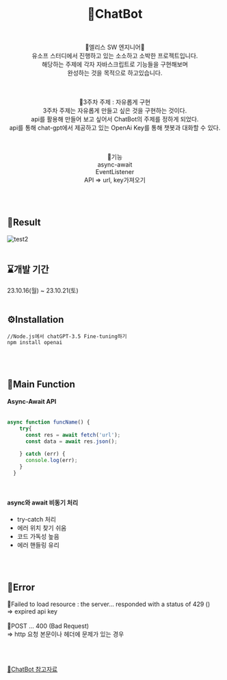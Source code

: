 <h1 align="center">🤖ChatBot</h1>
<br>
<p align="center">
🐰엘리스 SW 엔지니어🐰<br>
유소프 스터디에서 진행하고 있는 소소하고 소박한 프로젝트입니다.<br>
해당하는 주제에 각자 자바스크립트로 기능들을 구현해보며<br> 
완성하는 것을 목적으로 하고있습니다.<br>
</p>
<br>
<br>

<div align="center">
📌3주차 주제 : 자유롭게 구현<br> 
3주차 주제는 자유롭게 만들고 싶은 것을 구현하는 것이다.<br>
api를 활용해 만들어 보고 싶어서 ChatBot의 주제를 정하게 되었다.<br>
api를 통해 chat-gpt에서 제공하고 있는 OpenAi Key를 통해 챗봇과 대화할 수 있다.

<br>
<br>
<br>

📌기능<br>
async-await<br>
EventListener<br>
API => url, key가져오기
</div>

<br>
<br>

## 🤖Result
![test2](https://github.com/SOFTNY/chatBot_Proj3/assets/111892963/d2da7655-b75e-437b-a4a8-62b0f526d331)
<br>
<br>

## ⌛개발 기간
23.10.16(월) ~ 23.10.21(토)
<br>
<br>

## ⚙️Installation
```
//Node.js에서 chatGPT-3.5 Fine-tuning하기
npm install openai
```
<br>
<br>

## 📌Main Function
#### Async-Await API
```javascript

async function funcName() {
    try{
      const res = await fetch('url');
      const data = await res.json();
      
    } catch (err) {
      console.log(err);
    }
  }
```
<br>


<h4>async와 await 비동기 처리</h4>

- try-catch 처리
- 에러 위치 찾기 쉬움 
- 코드 가독성 높음
- 에러 핸들링 유리

<br>
<br>

## 🚨Error
🚨Failed to load resource : the server... responded with a status of 429 () 
<br>
=> expired api key
<br>
<br>
🚨POST ... 400 (Bad Request) 
<br>
=> http 요청 본문이나 헤더에 문제가 있는 경우

<br>
<br>

[🔗ChatBot 참고자료](https://www.youtube.com/watch?v=Bv8FORu-ACA&t=1750s)








